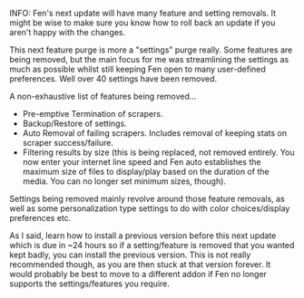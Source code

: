 
INFO:
Fen's next update will have many feature and setting removals. It might be wise to make sure you know how to roll back an update if you aren't happy with the changes.

This next feature purge is more a "settings" purge really. Some features are being removed, but the main focus for me was streamlining the settings as much as possible whilst still keeping Fen open to many user-defined preferences. Well over 40 settings have been removed.

A non-exhaustive list of features being removed...
* Pre-emptive Termination of scrapers.
* Backup/Restore of settings.
* Auto Removal of failing scrapers. Includes removal of keeping stats on scraper success/failure.
* Filtering results by size (this is being replaced, not removed entirely. You now enter your internet line speed and Fen auto establishes the maximum size of files to display/play based on the duration of the media. You can no longer set minimum sizes, though).

Settings being removed mainly revolve around those feature removals, as well as some personalization type settings to do with color choices/display preferences etc.

As I said, learn how to install a previous version before this next update which is due in ~24 hours so if a setting/feature is removed that you wanted kept badly, you can install the previous version. This is not really recommended though, as you are then stuck at that version forever. It would probably be best to move to a different addon if Fen no longer supports the settings/features you require.

